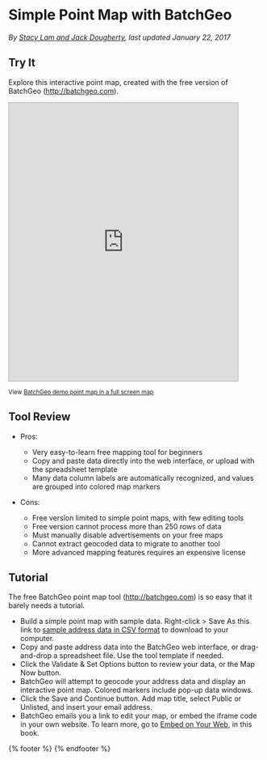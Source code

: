 # Simple Point Map with BatchGeo
*By [Stacy Lam and Jack Dougherty](../../introduction/who.md), last updated January 22, 2017*

## Try It
Explore this interactive point map, created with the free version of BatchGeo (http://batchgeo.com).

<p><iframe src="https://batchgeo.com/map/8bce6809ea555e48acac7d0bbf396c40" frameborder="0" width="90%" height="550" style="border:1px solid #aaa;"></iframe></p><p><small>View <a href="https://batchgeo.com/map/8bce6809ea555e48acac7d0bbf396c40">BatchGeo demo point map in a full screen map</a></small></p>

## Tool Review
- Pros:
  - Very easy-to-learn free mapping tool for beginners
  - Copy and paste data directly into the web interface, or upload with the spreadsheet template
  - Many data column labels are automatically recognized, and values are grouped into colored map markers

- Cons:
  - Free version limited to simple point maps, with few editing tools
  - Free version cannot process more than 250 rows of data
  - Must manually disable advertisements on your free maps
  - Cannot extract geocoded data to migrate to another tool
  - More advanced mapping features requires an expensive license

## Tutorial

The free BatchGeo point map tool (http://batchgeo.com) is so easy that it barely needs a tutorial.
- Build a simple point map with sample data. Right-click > Save As this link to [sample address data in CSV format](../sample-address-data-for-point-maps.csv) to download to your computer.
- Copy and paste address data into the BatchGeo web interface, or drag-and-drop a spreadsheet file. Use the tool template if needed.
- Click the Validate & Set Options button to review your data, or the Map Now button.
- BatchGeo will attempt to geocode your address data and display an interactive point map. Colored markers include pop-up data windows.
- Click the Save and Continue button. Add map title, select Public or Unlisted, and insert your email address.
- BatchGeo emails you a link to edit your map, or embed the iframe code in your own website. To learn more, go to [Embed on Your Web](https://www.datavizforall.org/embed/), in this book.

{% footer %}
{% endfooter %}
